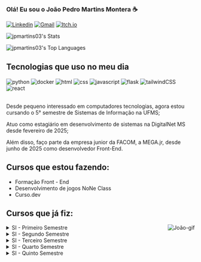 ### Olá! Eu sou o João Pedro Martins Montera ☕

[![Linkedin](https://img.shields.io/badge/LinkedIn-0077B5?style=for-the-badge&logo=linkedin&logoColor=white)](https://www.linkedin.com/in/jo%C3%A3o-pedro-martins-montera-35b638285/)
[![Gmail](https://img.shields.io/badge/Gmail-D14836?style=for-the-badge&logo=gmail&logoColor=white)](mailto:mailto:contatojpmartins03@gmail.com)
[![Itch.io](https://img.shields.io/badge/Itch-%23FF0B34.svg?style=for-the-badge&logo=Itch.io&logoColor=white)](https://jpmartins03.itch.io/)

![jpmartins03's Stats](https://github-readme-stats.vercel.app/api?username=jpmartins03&theme=algolia&show_icons=true&hide_border=false&count_private=true)

![jpmartins03's Top Languages](https://github-readme-stats.vercel.app/api/top-langs/?username=jpmartins03&theme=algolia&show_icons=true&hide_border=false&layout=compact)

## Tecnologias que uso no meu dia

<div style="display: inline_block">
    <img align="center" alt="python" src="https://img.shields.io/badge/Python-3776AB?style=for-the-badge&logo=python&logoColor=yellow">
    <img align="center" alt="docker" src="https://img.shields.io/badge/docker-%230db7ed.svg?style=for-the-badge&logo=docker&logoColor=white">
    <img align="center" alt="html" src="https://img.shields.io/badge/html5-%23E34F26.svg?style=for-the-badge&logo=html5&logoColor=white">
    <img align="center" alt="css" src="https://img.shields.io/badge/css3-%231572B6.svg?style=for-the-badge&logo=css3&logoColor=white">
    <img align="center" alt="javascript" src="https://img.shields.io/badge/JavaScript-F7DF1E?style=for-the-badge&logo=javascript&logoColor=black">
    <img align="center" alt="flask" src="https://img.shields.io/badge/Flask-000000?style=for-the-badge&logo=flask&logoColor=white">
    <img align="center" alt="tailwindCSS" src="https://img.shields.io/badge/tailwindcss-%2338B2AC.svg?style=for-the-badge&logo=tailwind-css&logoColor=white">
    <img align="center" alt="react" src="https://img.shields.io/badge/react-%2320232a.svg?style=for-the-badge&logo=react&logoColor=%2361DAFB">
</div>

    
    
    
   
</div><br/>


Desde pequeno interessado em computadores tecnologias, agora estou cursando o 5° semestre de Sistemas de Informação na UFMS;

Atuo como estagiário em desenvolvimento de sistemas na DigitalNet MS desde fevereiro de 2025;

Além disso, faço parte da empresa junior da FACOM, a MEGA.jr,  desde junho de 2025 como desenvolvedor Front-End.


## Cursos que estou fazendo:
- Formação Front - End
- Desenvolvimento de jogos NoNe Class
- Curso.dev


## Cursos que já fiz:
<img align="right" alt="João-gif" src="https://cdn.discordapp.com/attachments/1110267487691477025/1133522653379047424/joao.gif">


<details>
  <summary>SI - Primeiro Semestre</summary>
    
- Algorítmos e Programação 1
- Modelagem de Processos de Negócios
- Introdução à Computação
- Fundamentos da Admnistração
- Fundamentos Matemáticos para a Computação
  
</details>

<details>
    <summary>SI - Segundo Semestre</summary>
    
- Algoritmos e Programação 2
- Banco de Dados
- Comportamento Humano-Organizacional
- Matemática Elementar
</details>

<details>
    <summary>SI - Terceiro Semestre</summary>
    
- Linguagem de programação orientada a objetos
- Gestão estratégica
- Organização de computadores
- Engenharia de software
- Estatística
</details>

<details>
    <summary>SI - Quarto Semestre</summary>
    
- Estrutura de Dados
- Laboratorio de Banco de Dados
- Gerência de Projetos
- Introdução a Sistemas Operacionais
- Empreendedorismo e Inovação
</details>

<details>
    <summary>SI - Quinto Semestre</summary>
    
- Inteligência Artificial
- Analise e Projeto de Software Orientado a Objetos
- Programação para Web
- Computação e Sociedade
- Fundamentos de Redes de Computadores
</details>










